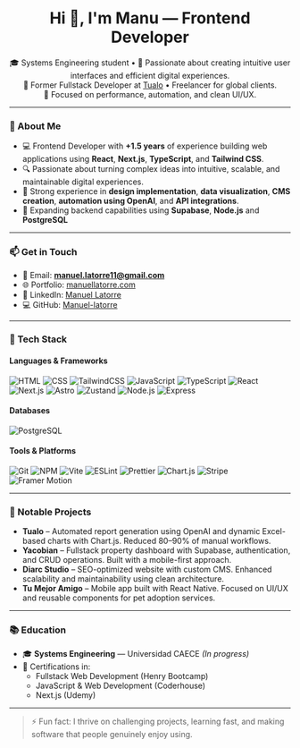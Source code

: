 <h1 align="center">Hi 👋, I'm Manu — Frontend Developer</h1>

<p align="center">
🎓 Systems Engineering student • 🧠 Passionate about creating intuitive user interfaces and efficient digital experiences. <br />
💼 Former Fullstack Developer at <a href="https://www.linkedin.com/company/tualo/posts/?feedView=all">Tualo</a> • Freelancer for global clients. <br />
🚀 Focused on performance, automation, and clean UI/UX.
</p>

---

### 🧠 About Me

- 💻 Frontend Developer with **+1.5 years** of experience building web applications using **React**, **Next.js**, **TypeScript**, and **Tailwind CSS**.
- 🔍 Passionate about turning complex ideas into intuitive, scalable, and maintainable digital experiences.
- 🧩 Strong experience in **design implementation**, **data visualization**, **CMS creation**, **automation using OpenAI**, and **API integrations**.
- 🌱 Expanding backend capabilities using **Supabase**, **Node.js** and **PostgreSQL**

---

### 📫 Get in Touch

- 📧 Email: **manuel.latorre11@gmail.com**
- 🌐 Portfolio: [manuellatorre.com](https://www.manuellatorre.com/)
- 🔗 LinkedIn: [Manuel Latorre](https://www.linkedin.com/in/manuel-latorre-frontend-developer/)
- 💻 GitHub: [Manuel-latorre](https://github.com/Manuel-latorre)

---

### 🚀 Tech Stack

#### Languages & Frameworks
![HTML](https://img.shields.io/badge/HTML5-E34F26?style=flat&logo=html5&logoColor=white)
![CSS](https://img.shields.io/badge/CSS3-1572B6?style=flat&logo=css3&logoColor=white)
![TailwindCSS](https://img.shields.io/badge/TailwindCSS-06B6D4?style=flat&logo=tailwind-css&logoColor=white)
![JavaScript](https://img.shields.io/badge/JavaScript-F7DF1E?style=flat&logo=javascript&logoColor=black)
![TypeScript](https://img.shields.io/badge/TypeScript-3178C6?style=flat&logo=typescript&logoColor=white)
![React](https://img.shields.io/badge/React-20232A?style=flat&logo=react&logoColor=61DAFB)
![Next.js](https://img.shields.io/badge/Next.js-000000?style=flat&logo=nextdotjs&logoColor=white)
![Astro](https://img.shields.io/badge/Astro-000000?style=flat&logo=astro&logoColor=white)
![Zustand](https://img.shields.io/badge/Zustand-000000?style=flat&logo=zotero&logoColor=white)
![Node.js](https://img.shields.io/badge/Node.js-339933?style=flat&logo=node.js&logoColor=white)
![Express](https://img.shields.io/badge/Express-000000?style=flat&logo=express&logoColor=white)

#### Databases
![PostgreSQL](https://img.shields.io/badge/PostgreSQL-4169E1?style=flat&logo=postgresql&logoColor=white)

#### Tools & Platforms
![Git](https://img.shields.io/badge/Git-F05032?style=flat&logo=git&logoColor=white)
![NPM](https://img.shields.io/badge/NPM-CB3837?style=flat&logo=npm&logoColor=white)
![Vite](https://img.shields.io/badge/Vite-646CFF?style=flat&logo=vite&logoColor=white)
![ESLint](https://img.shields.io/badge/ESLint-4B32C3?style=flat&logo=eslint&logoColor=white)
![Prettier](https://img.shields.io/badge/Prettier-F7B93E?style=flat&logo=prettier&logoColor=black)
![Chart.js](https://img.shields.io/badge/Chart.js-FF6384?style=flat&logo=chartdotjs&logoColor=white)
![Stripe](https://img.shields.io/badge/Stripe-008CDD?style=flat&logo=stripe&logoColor=white)
![Framer Motion](https://img.shields.io/badge/Framer%20Motion-black?style=flat&logo=framer&logoColor=white)

---

### 📌 Notable Projects

- **Tualo** – Automated report generation using OpenAI and dynamic Excel-based charts with Chart.js. Reduced 80–90% of manual workflows.
- **Yacobian** – Fullstack property dashboard with Supabase, authentication, and CRUD operations. Built with a mobile-first approach.
- **Diarc Studio** – SEO-optimized website with custom CMS. Enhanced scalability and maintainability using clean architecture.
- **Tu Mejor Amigo** – Mobile app built with React Native. Focused on UI/UX and reusable components for pet adoption services.

---

### 📚 Education

- 🎓 **Systems Engineering** — Universidad CAECE *(In progress)*
- 📜 Certifications in:
  - Fullstack Web Development (Henry Bootcamp)
  - JavaScript & Web Development (Coderhouse)
  - Next.js (Udemy)

---

> ⚡ Fun fact: I thrive on challenging projects, learning fast, and making software that people genuinely enjoy using.
